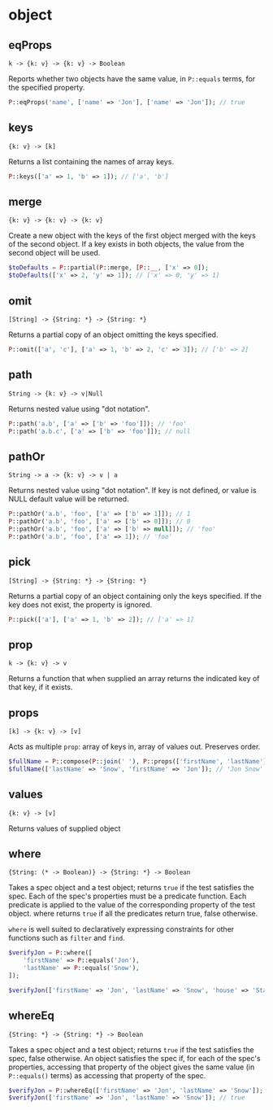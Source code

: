 # object

## eqProps
`k -> {k: v} -> {k: v} -> Boolean`  

Reports whether two objects have the same value, in `P::equals` terms, for the specified property.



```php
P::eqProps('name', ['name' => 'Jon'], ['name' => 'Jon']); // true
```

## keys
`{k: v} -> [k]`  

Returns a list containing the names of array keys.



```php
P::keys(['a' => 1, 'b' => 1]); // ['a', 'b']
```

## merge
`{k: v} -> {k: v} -> {k: v}`  

Create a new object with the keys of the first object merged with the keys of the second object. If a key exists in both objects, the value from the second object will be used.



```php
$toDefaults = P::partial(P::merge, [P::__, ['x' => 0]);
$toDefaults(['x' => 2, 'y' => 1]); // ['x' => 0, 'y' => 1]
```

## omit
`[String] -> {String: *} -> {String: *}`  

Returns a partial copy of an object omitting the keys specified.



```php
P::omit(['a', 'c'], ['a' => 1, 'b' => 2, 'c' => 3]); // ['b' => 2]
```

## path
`String -> {k: v} -> v|Null`  

Returns nested value using "dot notation".



```php
P::path('a.b', ['a' => ['b' => 'foo']]); // 'foo'
P::path('a.b.c', ['a' => ['b' => 'foo']]); // null
```

## pathOr
`String -> a -> {k: v} -> v | a`  

Returns nested value using "dot notation". If key is not defined, or value is NULL default value will be returned.



```php
P::pathOr('a.b', 'foo', ['a' => ['b' => 1]]); // 1
P::pathOr('a.b', 'foo', ['a' => ['b' => 0]]); // 0
P::pathOr('a.b', 'foo', ['a' => ['b' => null]]); // 'foo'
P::pathOr('a.b', 'foo', ['a' => 1]); // 'foo'
```

## pick
`[String] -> {String: *} -> {String: *}`  

Returns a partial copy of an object containing only the keys specified. If the key does not exist, the property is ignored.



```php
P::pick(['a'], ['a' => 1, 'b' => 2]); // ['a' => 1]
```

## prop
`k -> {k: v} -> v`  

Returns a function that when supplied an array returns the indicated key of that key, if it exists.



## props
`[k] -> {k: v} -> [v]`  

Acts as multiple `prop`: array of keys in, array of values out. Preserves order.



```php
$fullName = P::compose(P::join(' '), P::props(['firstName', 'lastName']));
$fullName(['lastName' => 'Snow', 'firstName' => 'Jon']); // 'Jon Snow'
```

## values
`{k: v} -> [v]`  

Returns values of supplied object



## where
`{String: (* -> Boolean)} -> {String: *} -> Boolean`  

Takes a spec object and a test object; returns `true` if the test satisfies the spec. Each of the spec's properties must be a predicate function. Each predicate is applied to the value of the corresponding property of the test object. where returns `true` if all the predicates return true, false otherwise.

`where` is well suited to declaratively expressing constraints for other functions such as `filter` and `find`.

```php
$verifyJon = P::where([
    'firstName' => P::equals('Jon'),
    'lastName' => P::equals('Snow'),
]);

$verifyJon(['firstName' => 'Jon', 'lastName' => 'Snow', 'house' => 'Stark']); // true
```

## whereEq
`{String: *} -> {String: *} -> Boolean`  

Takes a spec object and a test object; returns `true` if the test satisfies the spec, false otherwise. An object satisfies the spec if, for each of the spec's properties, accessing that property of the object gives the same value (in `P::equals()` terms) as accessing that property of the spec.



```php
$verifyJon = P::whereEq(['firstName' => 'Jon', 'lastName' => 'Snow']);
$verifyJon(['firstName' => 'Jon', 'lastName' => 'Snow']); // true
```

